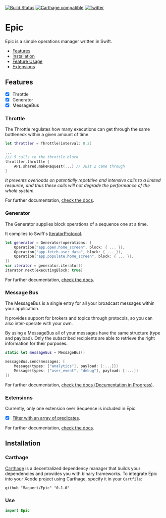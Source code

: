 [![Build Status](https://travis-ci.org/Maquert/Epic.svg?branch=master)](https://travis-ci.org/Maquert/Epic)
[![Carthage compatible](https://img.shields.io/badge/Carthage-compatible-4BC51D.svg?style=flat)](https://github.com/Carthage/Carthage)
[![Twitter](https://img.shields.io/badge/twitter-@Maquert-blue.svg?style=flat)](https://twitter.com/Maquert)

# Epic

Epic is a simple operations manager written in Swift.

- [Features](#features)
- [Installation](#installation)
- [Feature Usage](https://github.com/maquert/Epic/blob/master/Documentation/Usage.md)
- [Extensions](https://github.com/maquert/Epic/blob/master/Documentation/Extensions.md)

## Features

- [x] Throttle
- [x] Generator
- [x] MessageBus

### Throttle

The Throttle regulates how many executions can get through the same bottleneck within a given amount of time.

```swift
let throttler = Throttle(interval: 0.2)

...
/// 5 calls to the throttle block
throttler.throttle {
    API.shared.makeRequest(...) // Just 2 came through
}
```

*It prevents overloads on potentially repetitive and intensive calls to a limited resource, and thus these calls will not degrade the performance of the whole system.*

For further documentation, [check the docs](https://github.com/maquert/Epic/blob/master/Documentation/Usage.md#Throttle).

### Generator

The Generator supplies block operations of a sequence one at a time.

It complies to Swift's [IteratorProtocol](https://developer.apple.com/documentation/swift/iteratorprotocol).

```swift
let generator = Generator(operations: [
    Operation("app.open.home_screen", block: { ... }),
    Operation("app.fetch.user_data", block: { ... }),
    Operation("app.populate.home_screen", block: { ... }),
])
var iterator = generator.iterator()
iterator.next(executingBlock: true) 
````

For further documentation, [check the docs](https://github.com/maquert/Epic/blob/master/Documentation/Usage.md#Generator).


### Message Bus

The MessageBus is a single entry for all your broadcast messages within your application.

It provides support for brokers and topics through protocols, so you can also inter-operate with your own.

By using a MessageBus all of your messages have the same structure (type and payload). Only the subscribed recipients are able to retrieve the right information for their purposes. 

```swift
static let messageBus = MessageBus()

messageBus.send(messages: [
    Message(types: ["analytics"], payload: [:...]})
    Message(types: ["user_event", "debug"], payload: [:...])
])
```

For further documentation, [check the docs (Documentation in Progress)](https://github.com/maquert/Epic/blob/master/Documentation/Usage.md#MessageBus).

### Extensions

Currently, only one extension over Sequence is included in Epic.

- [x] [Filter with an array of predicates](https://github.com/maquert/Epic/blob/master/Documentation/Extensions.md#Filter).

For further documentation, [check the docs](https://github.com/maquert/Epic/blob/master/Documentation/Extension.md).

## Installation

### Carthage

[Carthage](https://github.com/Carthage/Carthage) is a decentralized dependency manager that builds your dependencies and provides you with binary frameworks. To integrate Epic into your Xcode project using Carthage, specify it in your `Cartfile`:

```ogdl
github "Maquert/Epic" "0.1.0"
```

### Use
```swift
import Epic
```